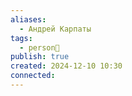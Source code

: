```yaml
---
aliases:
  - Андрей Карпаты
tags:
  - person👤
publish: true
created: 2024-12-10 10:30
connected:
---
```





